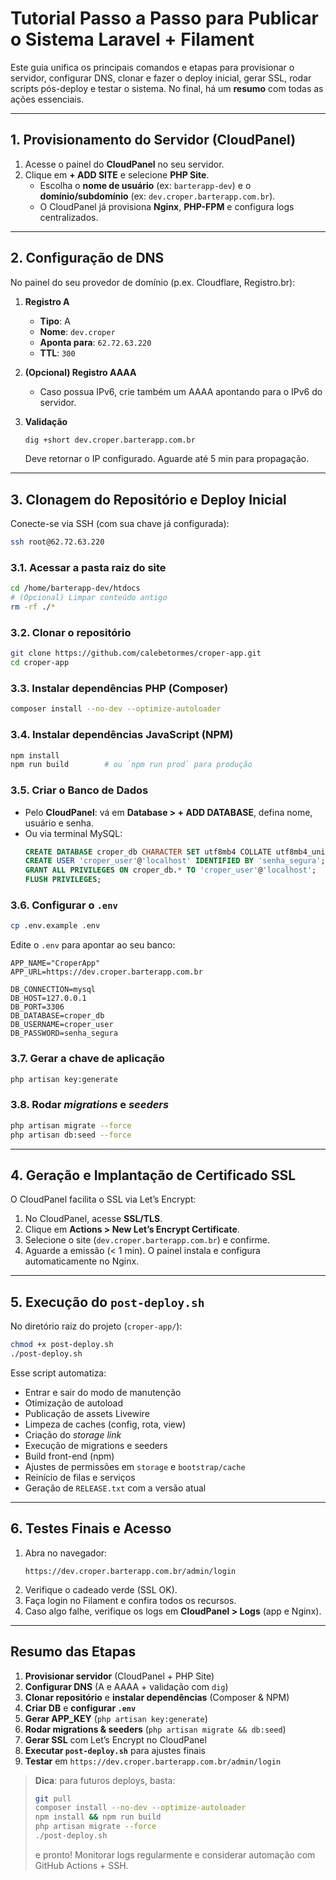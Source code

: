 # Tutorial Passo a Passo para Publicar o Sistema Laravel + Filament

Este guia unifica os principais comandos e etapas para provisionar o servidor, configurar DNS, clonar e fazer o deploy inicial, gerar SSL, rodar scripts pós-deploy e testar o sistema. No final, há um **resumo** com todas as ações essenciais.

---

## 1. Provisionamento do Servidor (CloudPanel)

1. Acesse o painel do **CloudPanel** no seu servidor.
2. Clique em **+ ADD SITE** e selecione **PHP Site**.
   - Escolha o **nome de usuário** (ex: `barterapp-dev`) e o **domínio/subdomínio** (ex: `dev.croper.barterapp.com.br`).
   - O CloudPanel já provisiona **Nginx**, **PHP-FPM** e configura logs centralizados.

---

## 2. Configuração de DNS

No painel do seu provedor de domínio (p.ex. Cloudflare, Registro.br):

1. **Registro A**  
   - **Tipo**: A  
   - **Nome**: `dev.croper`  
   - **Aponta para**: `62.72.63.220`  
   - **TTL**: `300`

2. **(Opcional) Registro AAAA**  
   - Caso possua IPv6, crie também um AAAA apontando para o IPv6 do servidor.

3. **Validação**  
   ```bash
   dig +short dev.croper.barterapp.com.br
   ```
   Deve retornar o IP configurado. Aguarde até 5 min para propagação.

---

## 3. Clonagem do Repositório e Deploy Inicial

Conecte-se via SSH (com sua chave já configurada):

```bash
ssh root@62.72.63.220
```

### 3.1. Acessar a pasta raiz do site

```bash
cd /home/barterapp-dev/htdocs
# (Opcional) Limpar conteúdo antigo
rm -rf ./*
```

### 3.2. Clonar o repositório

```bash
git clone https://github.com/calebetormes/croper-app.git
cd croper-app
```

### 3.3. Instalar dependências PHP (Composer)

```bash
composer install --no-dev --optimize-autoloader
```

### 3.4. Instalar dependências JavaScript (NPM)

```bash
npm install
npm run build        # ou `npm run prod` para produção
```

### 3.5. Criar o Banco de Dados

- Pelo **CloudPanel**: vá em **Database > + ADD DATABASE**, defina nome, usuário e senha.
- Ou via terminal MySQL:
  ```sql
  CREATE DATABASE croper_db CHARACTER SET utf8mb4 COLLATE utf8mb4_unicode_ci;
  CREATE USER 'croper_user'@'localhost' IDENTIFIED BY 'senha_segura';
  GRANT ALL PRIVILEGES ON croper_db.* TO 'croper_user'@'localhost';
  FLUSH PRIVILEGES;
  ```

### 3.6. Configurar o `.env`

```bash
cp .env.example .env
```
Edite o `.env` para apontar ao seu banco:

```
APP_NAME="CroperApp"
APP_URL=https://dev.croper.barterapp.com.br

DB_CONNECTION=mysql
DB_HOST=127.0.0.1
DB_PORT=3306
DB_DATABASE=croper_db
DB_USERNAME=croper_user
DB_PASSWORD=senha_segura
```

### 3.7. Gerar a chave de aplicação

```bash
php artisan key:generate
```

### 3.8. Rodar *migrations* e *seeders*

```bash
php artisan migrate --force
php artisan db:seed --force
```

---

## 4. Geração e Implantação de Certificado SSL

O CloudPanel facilita o SSL via Let’s Encrypt:

1. No CloudPanel, acesse **SSL/TLS**.
2. Clique em **Actions > New Let’s Encrypt Certificate**.
3. Selecione o site (`dev.croper.barterapp.com.br`) e confirme.
4. Aguarde a emissão (< 1 min). O painel instala e configura automaticamente no Nginx.

---

## 5. Execução do `post-deploy.sh`

No diretório raiz do projeto (`croper-app/`):

```bash
chmod +x post-deploy.sh
./post-deploy.sh
```

Esse script automatiza:

- Entrar e sair do modo de manutenção  
- Otimização de autoload  
- Publicação de assets Livewire  
- Limpeza de caches (config, rota, view)  
- Criação do *storage link*  
- Execução de migrations e seeders  
- Build front-end (npm)  
- Ajustes de permissões em `storage` e `bootstrap/cache`  
- Reinício de filas e serviços  
- Geração de `RELEASE.txt` com a versão atual  

---

## 6. Testes Finais e Acesso

1. Abra no navegador:  
   ```
   https://dev.croper.barterapp.com.br/admin/login
   ```
2. Verifique o cadeado verde (SSL OK).  
3. Faça login no Filament e confira todos os recursos.  
4. Caso algo falhe, verifique os logs em **CloudPanel > Logs** (app e Nginx).

---

## Resumo das Etapas

1. **Provisionar servidor** (CloudPanel + PHP Site)  
2. **Configurar DNS** (A e AAAA + validação com `dig`)  
3. **Clonar repositório** e **instalar dependências** (Composer & NPM)  
4. **Criar DB** e **configurar `.env`**  
5. **Gerar APP_KEY** (`php artisan key:generate`)  
6. **Rodar migrations & seeders** (`php artisan migrate && db:seed`)  
7. **Gerar SSL** com Let’s Encrypt no CloudPanel  
8. **Executar `post-deploy.sh`** para ajustes finais  
9. **Testar** em `https://dev.croper.barterapp.com.br/admin/login`

> **Dica**: para futuros deploys, basta:
> ```bash
> git pull
> composer install --no-dev --optimize-autoloader
> npm install && npm run build
> php artisan migrate --force
> ./post-deploy.sh
> ```
> e pronto! Monitorar logs regularmente e considerar automação com GitHub Actions + SSH.
